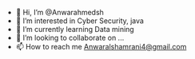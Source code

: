 - 👋 Hi, I’m @Anwarahmedsh
- 👀 I’m interested in Cyber Security, java
- 🌱 I’m currently learning Data mining
- 💞️ I’m looking to collaborate on ...
- 📫 How to reach me Anwaralshamrani4@gmail.com

<!---
Anwarahmedsh/Anwarahmedsh is a ✨ special ✨ repository because its `README.md` (this file) appears on your GitHub profile.
You can click the Preview link to take a look at your changes.
--->
